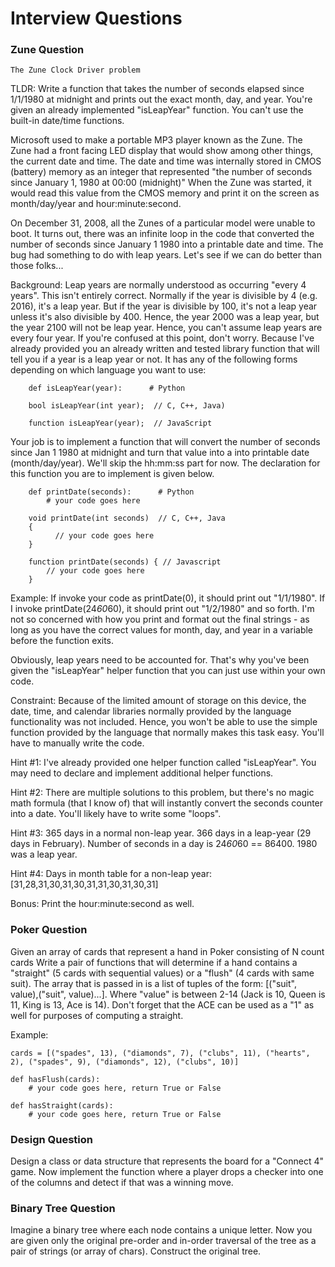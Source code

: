 # Interview Questions

### Zune Question
    
    The Zune Clock Driver problem

TLDR: Write a function that takes the number of seconds elapsed since 1/1/1980 at midnight and prints out the exact month, day, and year. You're given an already implemented "isLeapYear" function. You can't use the built-in date/time functions.

Microsoft used to make a portable MP3 player known as the Zune.  The Zune had a front facing LED display that would show among other things, the current date and time. The date and time was internally stored in CMOS (battery) memory as an integer that represented "the number of seconds since January 1, 1980 at 00:00 (midnight)"  When the Zune was started, it would read this value from the CMOS memory and print it on the screen as month/day/year and hour:minute:second.

On December 31, 2008, all the Zunes of a particular model were unable to boot. It turns out, there was an infinite loop in the code that converted the number of seconds since January 1 1980 into a printable date and time.  The bug had something to do with leap years.  Let's see if we can do better than those folks...

Background: Leap years are normally understood as occurring "every 4 years".  This isn't entirely correct. Normally if the year is divisible by 4 (e.g. 2016), it's a leap year.  But if the year is divisible by 100, it's not a leap year unless it's also divisible by 400.  Hence, the year 2000 was a leap year, but the year 2100 will not be leap year.  Hence, you can't assume leap years are every four year.  If you're confused at this point, don't worry. Because I've already provided you an already written and tested library function that will tell you if a year is a leap year or not.  It has any of the following forms depending on which language you want to use:

```
    def isLeapYear(year):      # Python

    bool isLeapYear(int year);  // C, C++, Java)

    function isLeapYear(year);  // JavaScript
```

Your job is to implement a function that will convert the number of seconds since Jan 1 1980 at midnight and turn that value into a into printable date (month/day/year).  We'll skip the hh:mm:ss part for now.  The declaration for this function you are to implement is given below.

```
    def printDate(seconds):      # Python
        # your code goes here

    void printDate(int seconds)  // C, C++, Java
    {
          // your code goes here
    }

    function printDate(seconds) { // Javascript
        // your code goes here
    }
```

Example: If invoke your code as printDate(0), it should print out "1/1/1980".  If I invoke printDate(24*60*60), it should print out "1/2/1980" and so forth. I'm not so concerned with how you print and format out the final strings - as long as you have the correct values for month, day, and year in a variable before the function exits.

Obviously, leap years need to be accounted for. That's why you've been given the "isLeapYear" helper function that you can just use within your own code.

Constraint: Because of the limited amount of storage on this device, the date, time, and calendar libraries normally provided by the language functionality was not included. Hence, you won't be able to use the simple function provided by the language that normally makes this task easy.  You'll have to manually write the code.

Hint #1: I've already provided one helper function called "isLeapYear".  You may need to declare and implement additional helper functions.

Hint #2: There are multiple solutions to this problem, but there's no magic math formula (that I know of) that will instantly convert the seconds counter into a date. You'll likely have to write some "loops".

Hint #3: 365 days in a normal non-leap year. 366 days in a leap-year (29 days in February). Number of seconds in a day is 24*60*60 == 86400.  1980 was a leap year.

Hint #4: Days in month table for a non-leap year:  [31,28,31,30,31,30,31,31,30,31,30,31]

Bonus: Print the hour:minute:second as well.



### Poker Question


Given an array of cards that represent a hand in Poker consisting of N count cards  Write a pair of functions that will determine if a hand contains a "straight" (5 cards with sequential values) or a "flush" (4 cards with same suit).  The array that is passed in is a list of tuples of the form: [("suit", value),("suit", value)...].  Where "value" is between 2-14 (Jack is 10, Queen is 11, King is 13, Ace is 14). Don't forget that the ACE can be used as a "1" as well for purposes of computing a straight.  

Example:

```    
cards = [("spades", 13), ("diamonds", 7), ("clubs", 11), ("hearts", 2), ("spades", 9), ("diamonds", 12), ("clubs", 10)]

def hasFlush(cards):
    # your code goes here, return True or False

def hasStraight(cards):
    # your code goes here, return True or False
```
    

### Design Question

Design a class or data structure that represents the board for a "Connect 4" game.  Now implement the function where a player drops a checker into one of the columns and detect if that was a winning move.

### Binary Tree Question

Imagine a binary tree where each node contains a unique letter.  Now you are given only the original pre-order and in-order traversal of the tree as a pair of strings (or array of chars).  Construct the original tree.
